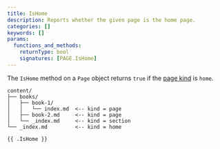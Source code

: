 ```yaml
---
title: IsHome
description: Reports whether the given page is the home page.
categories: []
keywords: []
params:
  functions_and_methods:
    returnType: bool
    signatures: [PAGE.IsHome]
---
```


The `IsHome` method on a `Page` object returns `true` if the [page kind](g) is `home`.

```text
content/
├── books/
│   ├── book-1/
│   │   └── index.md  <-- kind = page
│   ├── book-2.md     <-- kind = page
│   └── _index.md     <-- kind = section
└── _index.md         <-- kind = home
```

```go-html-template
{{ .IsHome }}
```

